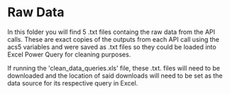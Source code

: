 # Raw Data
In this folder you will find 5 .txt files containg the raw data from the API calls. These are exact copies of the outputs from each API call using the acs5 variables and were saved as .txt files so they could be loaded into Excel Power Query for cleaning purposes.

If running the 'clean_data_queries.xls' file, these .txt. files will need to be downloaded and the location of said downloads will need to be set as the data source for its respective query in Excel.
